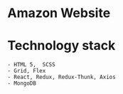# Amazon Website

# Technology stack
    - HTML 5,  SCSS
    - Grid, Flex
    - React, Redux, Redux-Thunk, Axios
    - MongoDB
    
